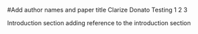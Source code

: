 #Add author names and paper title 
Clarize Donato Testing 1 2 3 

Introduction section 
adding reference to the introduction section
